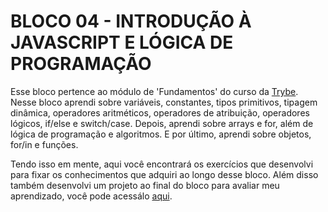 # BLOCO 04 - INTRODUÇÃO À JAVASCRIPT E LÓGICA DE PROGRAMAÇÃO

Esse bloco pertence ao módulo de 'Fundamentos' do curso da [Trybe](https://www.betrybe.com/). Nesse bloco aprendi sobre variáveis, constantes, tipos primitivos, tipagem dinâmica, operadores aritméticos, operadores de atribuição, operadores lógicos, if/else e switch/case. Depois, aprendi sobre arrays e for, além de lógica de programação e algoritmos. E por último, aprendi sobre objetos, for/in e funções.

Tendo isso em mente, aqui você encontrará os exercícios que desenvolvi para fixar os conhecimentos que adquiri ao longo desse bloco. Além disso também desenvolvi um projeto ao final do bloco para avaliar meu aprendizado, você pode acessálo [aqui]().